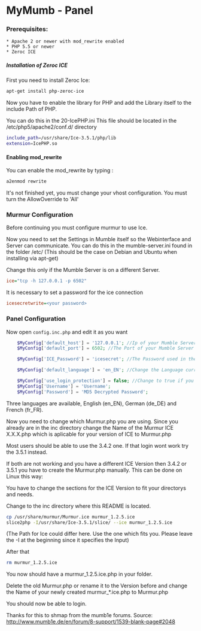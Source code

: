 MyMumb - Panel
=============

### Prerequisites:

    * Apache 2 or newer with mod_rewrite enabled
    * PHP 5.5 or newer
    * Zeroc ICE

##### Installation of Zeroc ICE
First you need to install Zeroc Ice:
```sh
apt-get install php-zeroc-ice
```

Now you have to enable the library for PHP and add the Library itself to the include Path of PHP.

You can do this in the 20-IcePHP.ini This file should be located in the /etc/php5/apache2/conf.d/ directory

```sh
include_path=/usr/share/Ice-3.5.1/php/lib
extension=IcePHP.so
```

#### Enabling mod_rewrite

You can enable the mod_rewrite by typing :
```sh
a2enmod rewrite
```

It's not finished yet, you must change your vhost configuration.
You must turn the AllowOverride to 'All'

### Murmur Configuration
Before continuing you must configure murmur to use Ice.

Now you need to set the Settings in Mumble itself so the Webinterface and Server can communicate.
You can do this in the mumble-server.ini found in the folder /etc/ (This should be the case on Debian and Ubuntu when installing via apt-get)


Change this only if the Mumble Server is on a different Server.
```ini
ice="tcp -h 127.0.0.1 -p 6502"
```

It is necessary to set a password for the ice connection
```ini
icesecretwrite=<your password>
```

### Panel Configuration
Now open `config.inc.php` and edit it as you want
```php
	$MyConfig['default_host'] = '127.0.0.1'; //Ip of your Mumble Server. If its the same Server no need to change it.
	$MyConfig['default_port'] = 6502; //The Port of your Mumble Server

	$MyConfig['ICE_Password'] = 'icesecret'; //The Password used in the mumble-server.ini 

	$MyConfig['default_language'] = 'en_EN'; //Change the Language currently supported en_EN fr_FR de_DE

	$MyConfig['use_login_protection'] = false; //Change to true if you want to use a Username and password and not the ICE Secret
	$MyConfig['Username'] = 'Username';
	$MyConfig['Password'] = 'MD5 Decrypted Password';
```

Three languages are available, English (en_EN), German (de_DE) and French (fr_FR).


Now you need to change which Murmur.php you are using.
Since you already are in the inc directory change the Name of the Murmur ICE X.X.X.php 
which is aplicable for your version of ICE to Murmur.php

Most users should be able to use the 3.4.2 one. If that login wont work try the 3.5.1 instead.

If both are not working and you have a different ICE Version then 3.4.2 or 3.5.1 you have to create the
Murmur.php manually. This can be done on Linux this way:

You have to change the sections for the ICE Version to fit your directorys and needs.


Change to the inc directory where this README is located.

```sh
cp /usr/share/murmur/Murmur.ice murmur_1.2.5.ice 
slice2php -I/usr/share/Ice-3.5.1/slice/ --ice murmur_1.2.5.ice
```

(The Path for Ice could differ here. Use the one which fits you. 
Please leave the -I at the beginning since it specifies the Input)

After that
 
```sh
rm murmur_1.2.5.ice 
```

You now should have a murmur_1.2.5.ice.php in your folder.

Delete the old Murmur.php or rename it to the Version before 
and change the Name of your newly created murmur_*.ice.php to Murmur.php

You should now be able to login.



Thanks for this to shmap from the mumb1e forums. Source: http://www.mumb1e.de/en/forum/8-support/1539-blank-page#2048